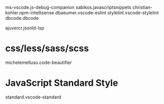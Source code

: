 ms-vscode.js-debug-companion
xabikos.javascriptsnippets
christian-kohler.npm-intellisense
dbaeumer.vscode-eslint
stylelint.vscode-stylelint
dbcode.dbcode

ajuvercr.jsonld-lsp

# css/less/sass/scss
michelemelluso.code-beautifier

# JavaScript Standard Style
standard.vscode-standard
